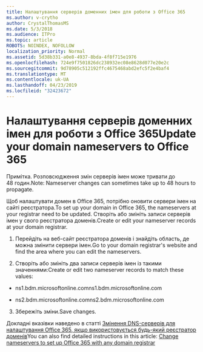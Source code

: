```yaml
---
title: Налаштування серверів доменних імен для роботи з Office 365
ms.author: v-crytho
author: CrystalThomasMS
ms.date: 5/3/2018
ms.audience: ITPro
ms.topic: article
ROBOTS: NOINDEX, NOFOLLOW
localization_priority: Normal
ms.assetid: 5d38b331-a0e8-4937-8bda-4f8f715e1976
ms.openlocfilehash: 724e9f7501826dc238932ec08e8628d077e20e2c
ms.sourcegitcommit: 9d78905c512192ffc4675468abd2efc5f2e4baf4
ms.translationtype: MT
ms.contentlocale: uk-UA
ms.lasthandoff: 04/23/2019
ms.locfileid: "32423672"
---
```

# <a name="update-your-domain-nameservers-to-office-365"></a><span data-ttu-id="09551-102">Налаштування серверів доменних імен для роботи з Office 365</span><span class="sxs-lookup"><span data-stu-id="09551-102">Update your domain nameservers to Office 365</span></span>

<span data-ttu-id="09551-103">Примітка. Розповсюдження змін серверів імен може тривати до 48 годин.</span><span class="sxs-lookup"><span data-stu-id="09551-103">Note: Nameserver changes can sometimes take up to 48 hours to propagate.</span></span>
  
<span data-ttu-id="09551-104">Щоб налаштувати домен в Office 365, потрібно оновити сервери імен на сайті реєстратора.</span><span class="sxs-lookup"><span data-stu-id="09551-104">To set up your domain in Office 365, the nameservers at your registrar need to be updated.</span></span> <span data-ttu-id="09551-105">Створіть або змініть записи серверів імен у свого реєстратора доменів.</span><span class="sxs-lookup"><span data-stu-id="09551-105">Create or edit your nameserver records at your domain registrar.</span></span>
  
1. <span data-ttu-id="09551-106">Перейдіть на веб-сайт реєстратора доменів і знайдіть область, де можна змінити сервери імен.</span><span class="sxs-lookup"><span data-stu-id="09551-106">Go to your domain registrar's website and find the area where you can edit the nameservers.</span></span>
    
2. <span data-ttu-id="09551-107">Створіть або змініть два записи серверів імен із такими значеннями:</span><span class="sxs-lookup"><span data-stu-id="09551-107">Create or edit two nameserver records to match these values:</span></span>
    
  - <span data-ttu-id="09551-108">ns1.bdm.microsoftonline.com</span><span class="sxs-lookup"><span data-stu-id="09551-108">ns1.bdm.microsoftonline.com</span></span>
    
  - <span data-ttu-id="09551-109">ns2.bdm.microsoftonline.com</span><span class="sxs-lookup"><span data-stu-id="09551-109">ns2.bdm.microsoftonline.com</span></span>
    
3. <span data-ttu-id="09551-110">Збережіть зміни.</span><span class="sxs-lookup"><span data-stu-id="09551-110">Save changes.</span></span>
    
<span data-ttu-id="09551-111">Докладні вказівки наведено в статті [Змінення DNS-серверів для налаштування Office 365, якщо використовується будь-який реєстратор доменів](https://support.office.com/article/Change-nameservers-at-any-domain-registrar-to-set-up-Office-365-a8b487a9-2a45-4581-9dc4-5d28a47010a2.aspx)</span><span class="sxs-lookup"><span data-stu-id="09551-111">You can also find detailed instructions in this article: [Change nameservers to set up Office 365 with any domain registrar](https://support.office.com/article/Change-nameservers-at-any-domain-registrar-to-set-up-Office-365-a8b487a9-2a45-4581-9dc4-5d28a47010a2.aspx)</span></span>
  

